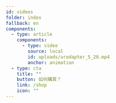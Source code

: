 ```yaml
---
id: videos
folder: index
fallback: en
components:
  - type: article
    components:
      - type: video
        source: local
        id: uploads/urodapter_5_20.mp4
        anchor: animation
  - type: cta
    title: ""
    button: 如何購買？
    link: /shop
    icon: ""
---
```

